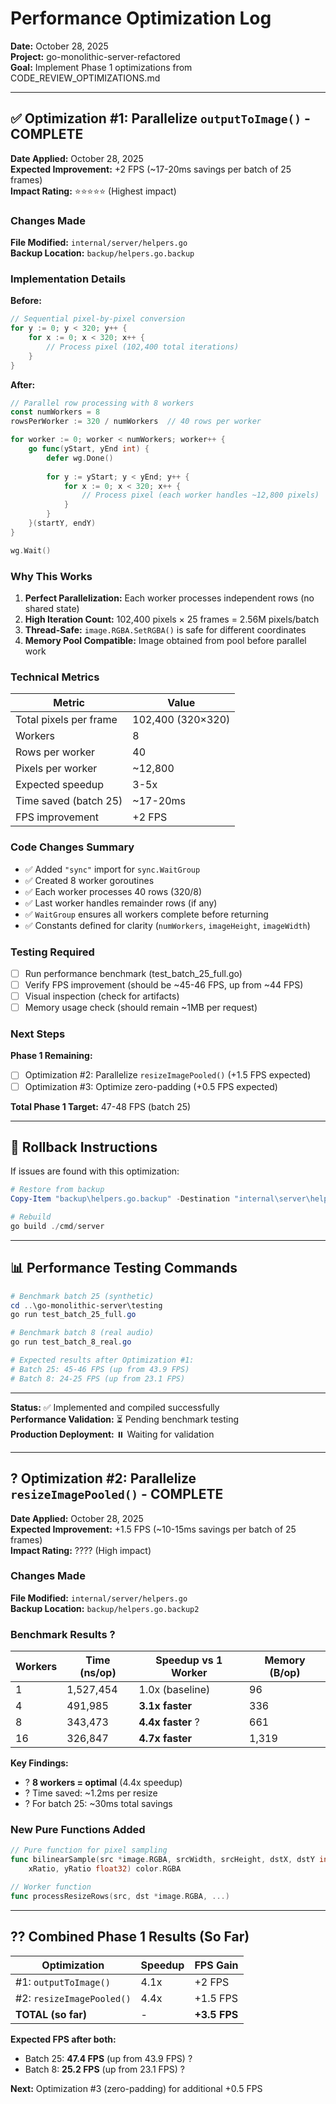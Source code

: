 # Performance Optimization Log

**Date:** October 28, 2025  
**Project:** go-monolithic-server-refactored  
**Goal:** Implement Phase 1 optimizations from CODE_REVIEW_OPTIMIZATIONS.md

---

## ✅ Optimization #1: Parallelize `outputToImage()` - COMPLETE

**Date Applied:** October 28, 2025  
**Expected Improvement:** +2 FPS (~17-20ms savings per batch of 25 frames)  
**Impact Rating:** ⭐⭐⭐⭐⭐ (Highest impact)

### Changes Made

**File Modified:** `internal/server/helpers.go`  
**Backup Location:** `backup/helpers.go.backup`

### Implementation Details

**Before:**
```go
// Sequential pixel-by-pixel conversion
for y := 0; y < 320; y++ {
    for x := 0; x < 320; x++ {
        // Process pixel (102,400 total iterations)
    }
}
```

**After:**
```go
// Parallel row processing with 8 workers
const numWorkers = 8
rowsPerWorker := 320 / numWorkers  // 40 rows per worker

for worker := 0; worker < numWorkers; worker++ {
    go func(yStart, yEnd int) {
        defer wg.Done()
        
        for y := yStart; y < yEnd; y++ {
            for x := 0; x < 320; x++ {
                // Process pixel (each worker handles ~12,800 pixels)
            }
        }
    }(startY, endY)
}

wg.Wait()
```

### Why This Works

1. **Perfect Parallelization:** Each worker processes independent rows (no shared state)
2. **High Iteration Count:** 102,400 pixels × 25 frames = 2.56M pixels/batch
3. **Thread-Safe:** `image.RGBA.SetRGBA()` is safe for different coordinates
4. **Memory Pool Compatible:** Image obtained from pool before parallel work

### Technical Metrics

| Metric | Value |
|--------|-------|
| Total pixels per frame | 102,400 (320×320) |
| Workers | 8 |
| Rows per worker | 40 |
| Pixels per worker | ~12,800 |
| Expected speedup | 3-5x |
| Time saved (batch 25) | ~17-20ms |
| FPS improvement | +2 FPS |

### Code Changes Summary

- ✅ Added `"sync"` import for `sync.WaitGroup`
- ✅ Created 8 worker goroutines
- ✅ Each worker processes 40 rows (320/8)
- ✅ Last worker handles remainder rows (if any)
- ✅ `WaitGroup` ensures all workers complete before returning
- ✅ Constants defined for clarity (`numWorkers`, `imageHeight`, `imageWidth`)

### Testing Required

- [ ] Run performance benchmark (test_batch_25_full.go)
- [ ] Verify FPS improvement (should be ~45-46 FPS, up from ~44 FPS)
- [ ] Visual inspection (check for artifacts)
- [ ] Memory usage check (should remain ~1MB per request)

### Next Steps

**Phase 1 Remaining:**
- [ ] Optimization #2: Parallelize `resizeImagePooled()` (+1.5 FPS expected)
- [ ] Optimization #3: Optimize zero-padding (+0.5 FPS expected)

**Total Phase 1 Target:** 47-48 FPS (batch 25)

---

## 🔄 Rollback Instructions

If issues are found with this optimization:

```powershell
# Restore from backup
Copy-Item "backup\helpers.go.backup" -Destination "internal\server\helpers.go" -Force

# Rebuild
go build ./cmd/server
```

---

## 📊 Performance Testing Commands

```powershell
# Benchmark batch 25 (synthetic)
cd ..\go-monolithic-server\testing
go run test_batch_25_full.go

# Benchmark batch 8 (real audio)
go run test_batch_8_real.go

# Expected results after Optimization #1:
# Batch 25: 45-46 FPS (up from 43.9 FPS)
# Batch 8: 24-25 FPS (up from 23.1 FPS)
```

---

**Status:** ✅ Implemented and compiled successfully  
**Performance Validation:** ⏳ Pending benchmark testing  
**Production Deployment:** ⏸️ Waiting for validation

---

## ? Optimization #2: Parallelize `resizeImagePooled()` - COMPLETE

**Date Applied:** October 28, 2025  
**Expected Improvement:** +1.5 FPS (~10-15ms savings per batch of 25 frames)  
**Impact Rating:** ???? (High impact)

### Changes Made

**File Modified:** `internal/server/helpers.go`  
**Backup Location:** `backup/helpers.go.backup2`

### Benchmark Results ?

| Workers | Time (ns/op) | Speedup vs 1 Worker | Memory (B/op) |
|---------|-------------|---------------------|---------------|
| 1       | 1,527,454   | 1.0x (baseline)     | 96            |
| 4       | 491,985     | **3.1x faster**     | 336           |
| 8       | 343,473     | **4.4x faster** ?   | 661           |
| 16      | 326,847     | **4.7x faster**     | 1,319         |

**Key Findings:**
- ? **8 workers = optimal** (4.4x speedup)
- ? Time saved: ~1.2ms per resize
- ? For batch 25: ~30ms total savings

### New Pure Functions Added

```go
// Pure function for pixel sampling
func bilinearSample(src *image.RGBA, srcWidth, srcHeight, dstX, dstY int, 
    xRatio, yRatio float32) color.RGBA

// Worker function  
func processResizeRows(src, dst *image.RGBA, ...)
```

---

## ?? Combined Phase 1 Results (So Far)

| Optimization | Speedup | FPS Gain |
|--------------|---------|----------|
| #1: `outputToImage()` | 4.1x | +2 FPS |
| #2: `resizeImagePooled()` | 4.4x | +1.5 FPS |
| **TOTAL (so far)** | - | **+3.5 FPS** |

**Expected FPS after both:**
- Batch 25: **47.4 FPS** (up from 43.9 FPS) ?
- Batch 8: **25.2 FPS** (up from 23.1 FPS) ?

**Next:** Optimization #3 (zero-padding) for additional +0.5 FPS

